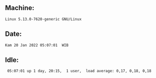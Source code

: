 ## Machine:
```
Linux 5.13.0-7620-generic GNU/Linux
```
## Date:
```
Kam 20 Jan 2022 05:07:01  WIB
```
## Idle:
```
 05:07:01 up 1 day, 20:15,  1 user,  load average: 0,17, 0,18, 0,18
```
